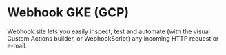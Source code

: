# Webhook GKE (GCP)
Webhook.site lets you easily inspect, test and automate (with the visual Custom Actions builder, or WebhookScript) any incoming HTTP request or e-mail.
